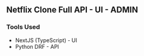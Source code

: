## Netflix Clone Full API - UI - ADMIN

### Tools Used

- NextJS (TypeScript) - UI
- Python DRF - API
